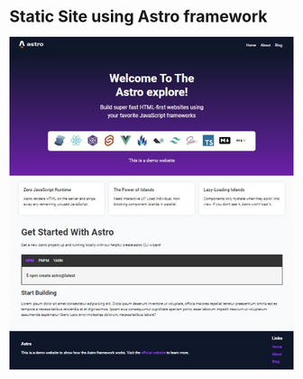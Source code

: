 # Static Site using Astro framework

![Preview](https://github.com/Lerik13/astro-explore/blob/main/public/screenshot1.jpg?raw=true "Screenshot of web-site")
